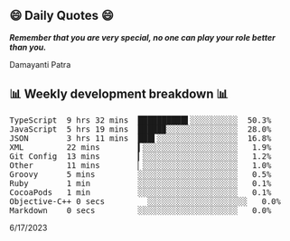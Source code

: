 ## 😄 Daily Quotes 😄

_**Remember that you are very special, no one can play your role better than you.**_

Damayanti Patra



## 📊 Weekly development breakdown 📊

<pre>TypeScript  9 hrs 32 mins  ██████████▌░░░░░░░░░░  50.3%
JavaScript  5 hrs 19 mins  █████▉░░░░░░░░░░░░░░░  28.0%
JSON        3 hrs 11 mins  ███▌░░░░░░░░░░░░░░░░░  16.8%
XML         22 mins        ▍░░░░░░░░░░░░░░░░░░░░   1.9%
Git Config  13 mins        ▎░░░░░░░░░░░░░░░░░░░░   1.2%
Other       11 mins        ▏░░░░░░░░░░░░░░░░░░░░   1.0%
Groovy      5 mins         ░░░░░░░░░░░░░░░░░░░░░   0.5%
Ruby        1 min          ░░░░░░░░░░░░░░░░░░░░░   0.1%
CocoaPods   1 min          ░░░░░░░░░░░░░░░░░░░░░   0.1%
Objective-C++ 0 secs         ░░░░░░░░░░░░░░░░░░░░░   0.0%
Markdown    0 secs         ░░░░░░░░░░░░░░░░░░░░░   0.0%</pre>

6/17/2023